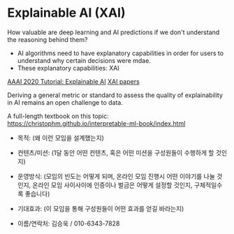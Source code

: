 # Explainable AI (XAI)

How valuable are deep learning and AI predictions if we don't understand the reasoning behind them?
* AI algorithms need to have explanatory capabilities in order for users to understand why certain decisions were mdae.
* These explanatory capabilities: XAI

[AAAI 2020 Tutorial: Explainable AI](https://xaitutorial2020.github.io/)
[XAI papers](https://github.com/anguyen8/XAI-papers)

Deriving a general metric or standard to assess the quality of explainability in AI remains an open challenge to data.

A full-length textbook on this topic:
https://christophm.github.io/interpretable-ml-book/index.html


- 목적: (왜 이런 모임을 설계했는지)

- 컨텐츠/미션: ​​(1달 동안 어떤 컨텐츠, 혹은 어떤 미션을 구성원들이 수행하게 할 것인지)

- 운영방식: (모임의 빈도는 어떻게 되며, 온라인 모임 진행시 어떤 이야기를 나눌 것인지, 온라인 모임 사이사이에 인증이나 벌금은 어떻게 설정할 것인지, 구체적일수록 좋습니다)

- 기대효과: (이 모임을 통해 구성원들이 어떤 효과를 얻길 바라는지)

- 이름/연락처: 김승욱 / 010-6343-7828